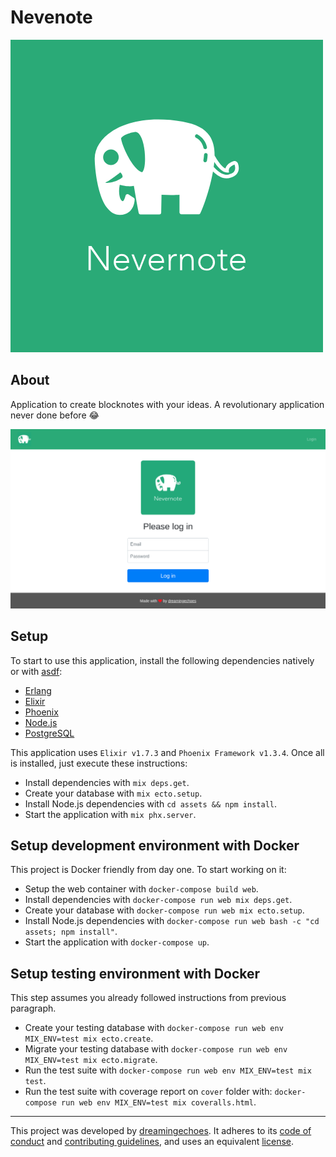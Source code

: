 # Nevenote

![Nevernote](./assets/static/images/nevernote.png)

## About

Application to create blocknotes with your ideas. A revolutionary application never done before :joy:

![Nevernote](./assets/static/images/app.png)

## Setup

To start to use this application, install the following dependencies natively or with [asdf](https://github.com/asdf-vm/asdf):

* [Erlang](http://erlang.org/doc/installation_guide/INSTALL.html)
* [Elixir](https://elixir-lang.org/install.html)
* [Phoenix](https://hexdocs.pm/phoenix/installation.html)
* [Node.js](https://nodejs.org/en/download/)
* [PostgreSQL](https://www.postgresql.org/docs/9.3/static/tutorial-install.html)

This application uses `Elixir v1.7.3` and `Phoenix Framework v1.3.4`. Once all is installed, just execute these instructions:

* Install dependencies with `mix deps.get`.
* Create your database with `mix ecto.setup`.
* Install Node.js dependencies with `cd assets && npm install`.
* Start the application with `mix phx.server`.

## Setup development environment with Docker

This project is Docker friendly from day one. To start working on it:

* Setup the web container with `docker-compose build web`.
* Install dependencies with `docker-compose run web mix deps.get`.
* Create your database with `docker-compose run web mix ecto.setup`.
* Install Node.js dependencies with `docker-compose run web bash -c "cd assets; npm install"`.
* Start the application with `docker-compose up`.

## Setup testing environment with Docker

This step assumes you already followed instructions from previous paragraph.

* Create your testing database with `docker-compose run web env MIX_ENV=test mix ecto.create`.
* Migrate your testing database with `docker-compose run web env MIX_ENV=test mix ecto.migrate`.
* Run the test suite with `docker-compose run web env MIX_ENV=test mix test`.
* Run the test suite with coverage report on `cover` folder with: `docker-compose run web env MIX_ENV=test mix coveralls.html`.

----------------------------

This project was developed by [dreamingechoes](https://github.com/dreamingechoes).
It adheres to its [code of conduct](https://github.com/dreamingechoes/base/blob/master/files/CODE_OF_CONDUCT.md) and
[contributing guidelines](https://github.com/dreamingechoes/base/blob/master/files/CONTRIBUTING.md), and uses an equivalent [license](https://github.com/dreamingechoes/base/blob/master/files/LICENSE).
